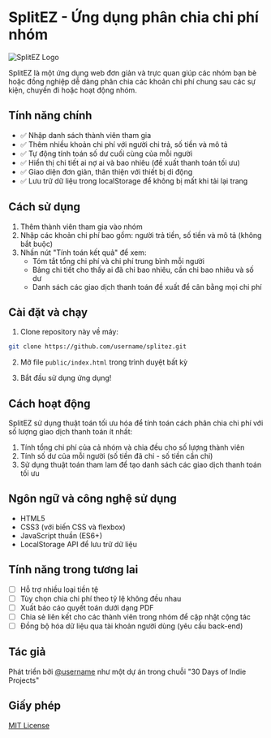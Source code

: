 # SplitEZ - Ứng dụng phân chia chi phí nhóm

![SplitEZ Logo](https://img.shields.io/badge/SplitEZ-Phân%20chia%20chi%20phí%20nhóm-4CAF50)

SplitEZ là một ứng dụng web đơn giản và trực quan giúp các nhóm bạn bè hoặc đồng nghiệp dễ dàng phân chia các khoản chi phí chung sau các sự kiện, chuyến đi hoặc hoạt động nhóm.

## Tính năng chính

- ✅ Nhập danh sách thành viên tham gia
- ✅ Thêm nhiều khoản chi phí với người chi trả, số tiền và mô tả
- ✅ Tự động tính toán số dư cuối cùng của mỗi người
- ✅ Hiển thị chi tiết ai nợ ai và bao nhiêu (đề xuất thanh toán tối ưu)
- ✅ Giao diện đơn giản, thân thiện với thiết bị di động
- ✅ Lưu trữ dữ liệu trong localStorage để không bị mất khi tải lại trang

## Cách sử dụng

1. Thêm thành viên tham gia vào nhóm
2. Nhập các khoản chi phí bao gồm: người trả tiền, số tiền và mô tả (không bắt buộc)
3. Nhấn nút "Tính toán kết quả" để xem:
   - Tóm tắt tổng chi phí và chi phí trung bình mỗi người
   - Bảng chi tiết cho thấy ai đã chi bao nhiêu, cần chi bao nhiêu và số dư
   - Danh sách các giao dịch thanh toán đề xuất để cân bằng mọi chi phí

## Cài đặt và chạy

1. Clone repository này về máy:
```bash
git clone https://github.com/username/splitez.git
```

2. Mở file `public/index.html` trong trình duyệt bất kỳ

3. Bắt đầu sử dụng ứng dụng!

## Cách hoạt động

SplitEZ sử dụng thuật toán tối ưu hóa để tính toán cách phân chia chi phí với số lượng giao dịch thanh toán ít nhất:

1. Tính tổng chi phí của cả nhóm và chia đều cho số lượng thành viên
2. Tính số dư của mỗi người (số tiền đã chi - số tiền cần chi)
3. Sử dụng thuật toán tham lam để tạo danh sách các giao dịch thanh toán tối ưu

## Ngôn ngữ và công nghệ sử dụng

- HTML5
- CSS3 (với biến CSS và flexbox)
- JavaScript thuần (ES6+)
- LocalStorage API để lưu trữ dữ liệu

## Tính năng trong tương lai

- [ ] Hỗ trợ nhiều loại tiền tệ
- [ ] Tùy chọn chia chi phí theo tỷ lệ không đều nhau
- [ ] Xuất báo cáo quyết toán dưới dạng PDF
- [ ] Chia sẻ liên kết cho các thành viên trong nhóm để cập nhật cộng tác
- [ ] Đồng bộ hóa dữ liệu qua tài khoản người dùng (yêu cầu back-end)

## Tác giả

Phát triển bởi [@username](https://github.com/username) như một dự án trong chuỗi "30 Days of Indie Projects"

## Giấy phép

[MIT License](LICENSE)